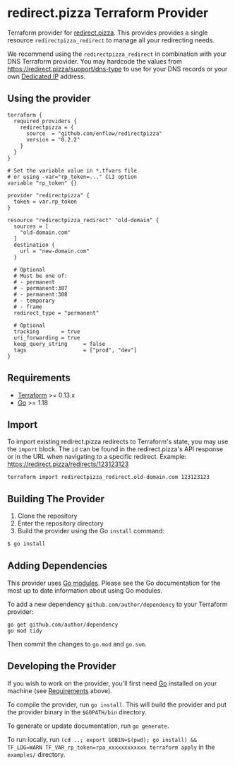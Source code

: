 # redirect.pizza Terraform Provider

Terraform provider for [redirect.pizza](https://redirect.pizza). This provides provides a single resource `redirectpizza_redirect` to manage all your redirecting needs.

We recommend using the `redirectpizza_redirect` in combination with your DNS Terraform provider. 
You may hardcode the values from https://redirect.pizza/support/dns-type to use for your DNS records or your own [Dedicated IP](https://redirect.pizza/support/dedicated-ip) address.

## Using the provider

```
terraform {
  required_providers {
    redirectpizza = {
      source  = "github.com/enflow/redirectpizza"
      version = "0.2.2"
    }
  }
}

# Set the variable value in *.tfvars file
# or using -var="rp_token=..." CLI option
variable "rp_token" {}

provider "redirectpizza" {
  token = var.rp_token
}

resource "redirectpizza_redirect" "old-domain" {
  sources = [
    "old-domain.com"
  ]
  destination {
    url = "new-domain.com"
  }

  # Optional
  # Must be one of:
  # - permanent
  # - permanent:307
  # - permanent:308
  # - temporary
  # - frame
  redirect_type = "permanent"

  # Optional
  tracking       = true
  uri_forwarding = true
  keep_query_string     = false
  tags                  = ["prod", "dev"]
}
```

## Requirements

-	[Terraform](https://www.terraform.io/downloads.html) >= 0.13.x
-	[Go](https://golang.org/doc/install) >= 1.18

## Import
To import existing redirect.pizza redirects to Terraform's state, you may use the `import` block. 
The `id` can be found in the redirect.pizza's API response or in the URL when navigating to a specific redirect. Example: https://redirect.pizza/redirects/123123123

```
terraform import redirectpizza_redirect.old-domain.com 123123123
```

## Building The Provider

1. Clone the repository
1. Enter the repository directory
1. Build the provider using the Go `install` command: 
```sh
$ go install
```

## Adding Dependencies

This provider uses [Go modules](https://github.com/golang/go/wiki/Modules).
Please see the Go documentation for the most up to date information about using Go modules.

To add a new dependency `github.com/author/dependency` to your Terraform provider:

```
go get github.com/author/dependency
go mod tidy
```

Then commit the changes to `go.mod` and `go.sum`.

## Developing the Provider

If you wish to work on the provider, you'll first need [Go](http://www.golang.org) installed on your machine (see [Requirements](#requirements) above).

To compile the provider, run `go install`. This will build the provider and put the provider binary in the `$GOPATH/bin` directory.

To generate or update documentation, run `go generate`.

To run locally, run `(cd ..; export GOBIN=$(pwd); go install) && TF_LOG=WARN TF_VAR_rp_token=rpa_xxxxxxxxxxxx terraform apply` in the `examples/` directory.
